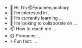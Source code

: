 - 👋 Hi, I’m @Fynomenjanahary
- 👀 I’m interested in ...
- 🌱 I’m currently learning ...
- 💞️ I’m looking to collaborate on ...
- 📫 How to reach me ...
- 😄 Pronouns: ...
- ⚡ Fun fact: ...

<!---
Fynomenjanahary/Fynomenjanahary is a ✨ special ✨ repository because its `README.md` (this file) appears on your GitHub profile.
You can click the Preview link to take a look at your changes.
--->
